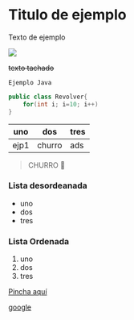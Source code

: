 # Titulo de ejemplo

Texto de ejemplo

![](img/churumbel.jpg)

~~texto tachado~~


`Ejemplo Java`

````java
public class Revolver{
    for(int i; i=10; i++)
}

````

|uno|dos|tres|
|---|---|----|
|ejp1|churro|ads|



>CHURRO 🦧


### Lista desordeanada
* uno
* dos
* tres

### Lista Ordenada
1. uno
1. dos
1. tres

[Pincha aquí](enlace.md) 

[google](https://google.es)
